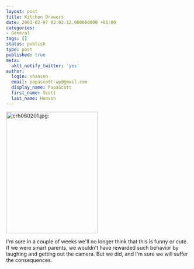 ```yaml
---
layout: post
title: Kitchen Drawers
date: 2001-02-07 02:02:12.000000000 +01:00
categories:
- General
tags: []
status: publish
type: post
published: true
meta:
  aktt_notify_twitter: 'yes'
author:
  login: shanson
  email: papascott-wp@gmail.com
  display_name: PapaScott
  first_name: Scott
  last_name: Hanson
---
```

<p><img src="http://www.papascott.de/wordpress/wp-content/uploads/2001/02/crh060201.jpg" height="333" width="250" border="0" alt="crh060201.jpg: " /></p>
<p>I'm sure in a couple of weeks we'll no longer think that this is funny or cute. If we were smart parents, we wouldn't have rewarded such behavior by laughing and getting out the camera. But we did, and I'm sure we will suffer the consequences.</p>
